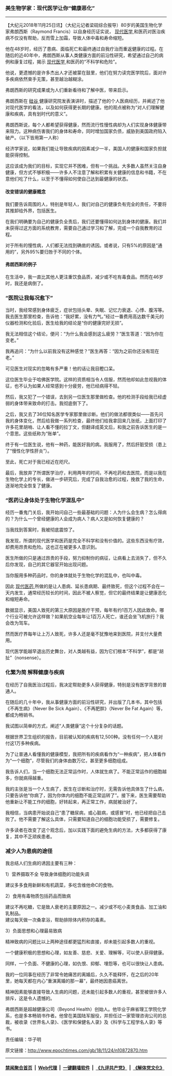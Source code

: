 ### 美生物学家：现代医学让你“健康恶化”
------------------------

<p>
 【大纪元2018年11月25日讯】（大纪元记者梁砚综合报导）80岁的美国生物化学家弗朗西斯（Raymond Francis）以自身经历证实说，
 <a href="http://www.epochtimes.com/gb/tag/%E7%8E%B0%E4%BB%A3%E5%8C%BB%E5%AD%A6.html">
  现代医学
 </a>
 和医药对医治疾病不仅没有帮助，反而雪上加霜，导致人体中毒和寿命缩短。
</p>
<p>
 他在48岁时，经历了患病、面临死亡和最终通过自我疗治而重返健康的过程。在随后的近40年中，弗朗西斯从事人类健康方面的前沿性研究，希望通过自己的病例和康复过程，揭示
 <a href="http://www.epochtimes.com/gb/tag/%E7%8E%B0%E4%BB%A3%E5%8C%BB%E5%AD%A6.html">
  现代医学
 </a>
 和医药的“不科学和危险”。
</p>
<p>
 他说，更遗憾的是许多杰出人才还被蒙在鼓里，他们在努力读完医学院后，面对许多疾病依然束手无策，甚至越治越糊涂。
</p>
<p>
 弗朗西斯的研究成果或为人们重新看待和了解中医，带来启示。
</p>
<p>
 弗朗西斯在
 <a href="http://www.epochtimes.com/gb/tag/%E7%A1%85%E8%B0%B7.html">
  硅谷
 </a>
 健康研究院发表演讲时，描述了他的个人医病经历，并阐述了他对现代医学的看法，以及如何获得更长期的健康。他的观点被称为“对人们理解健康和疾病，具有划时代的意义”。
</p>
<p>
 弗朗西斯说，每个人都希望获得健康，然而流行性慢性病却为人们实现身体健康带来阻力。这种病伤害我们的身体和寿命，同时增加国家负债，威胁到美国政府陷入破产。（以下皆用第一人称）
</p>
<p>
 经济学家说，如果我们能让导致疾病的因素减少一半，美国人的健康和国家负担就能获得控制。
</p>
<p>
 这应该成为我们的目标，实现它并不困难，但有一个挑战。大多数人虽然关注自身健康，但方式不够积极——许多人不注意了解和积累有关健康的信息和书籍，不在意他们吃了什么，以至于不懂得如何使自己达到最健康的状态。
</p>
<h4>
 改变错误的健康概念
</h4>
<p>
 我们要告诉周围的人，特别是年轻人，我们对自己的健康负有完全的责任，不要将其推卸给外界，包括医生。
</p>
<p>
 在我们明确要为自己的健康负全责后，我们还要懂得如何达到身体的健康。我们并未获得过这方面的系统教育，需要自己通过学习和了解，完成一个自我教育的过程。
</p>
<p>
 对于所有的慢性病，人们都无法找到确凿的诱因。或者说，只有5%的原因是“通用的”，另外95%要归咎于不同的个体。
</p>
<h4>
 弗朗西斯的例子
</h4>
<p>
 在生活中，我一直比其他人更注重饮食品质，减少或不吃有毒食品。然而在46岁时，我还是病倒了。
</p>
<h3>
 “医院让我每况愈下”
</h3>
<p>
 当时，我经常感到身体疲乏，症状包括头晕、失眠、记忆力衰退、心悸、腹泻等。我去医生那里检查，告诉他：“我好累，没有力气。”经过一番费用高达数千美元的仪器检测和化验后，医生给我的结论是“你的健康完好无损”。
</p>
<p>
 我无法相信这个结论，便问：“为什么我会感到这么疲劳？”医生答道：“因为你在变老。”
</p>
<p>
 我再追问：“为什么以前我没有这种感觉？”医生再答：“因为之前你还没有现在老。”
</p>
<p>
 可见医生对现实的忽略有多严重！他的话让我目瞪口呆。
</p>
<p>
 这位医生毕业于哈佛医学院。这样的资质相当令人信服，然而他却如此忽视我的体征，也不认为如果人经常感到十分疲劳，他已经病得不轻。
</p>
<p>
 然后，我又犯了一个错误，去到另一位医生那里做检查。他的检测手段给我已经虚弱的身体带来致命的打击。我彻底倒下了。
</p>
<p>
 之后，我又去了36位知名医学专家那里做诊断。他们的做法都很类似——首先问我的身体变化，然后给我做一系列检查，最终他们给我拿回来几张纸，上面打印了许多花里胡哨、让人看不懂的拉丁文，但翻译成英文后，和我之前告诉医生的是一个意思。这些纸称为“账单”。
</p>
<p>
 终于有一位医生说，他有一种药，能医好我的病。我服用了，然后肝脏受损（患上了“慢性化学性肝炎”）。
</p>
<p>
 至此，死亡对于我已经近在咫尺。
</p>
<p>
 最后，我放弃了所谓医学治疗，利用两年的时间，不再吃药和去医院，而是以我在生物化学上的专长，做进一步研究后，完成了自我治愈的过程，挽救了我的生命，逐渐地完全恢复了健康。
</p>
<h3>
 “医药让身体处于生物化学混乱中”
</h3>
<p>
 经历一番鬼门关后，我开始问自己一些最基础的问题：人为什么会生病？怎么得病的？为什么一个曾经健康的人会成为病人？病人又是如何恢复健康的？
</p>
<p>
 当我找到答案时，我被彻底震惊了。
</p>
<p>
 我发现，所谓的现代医学和医药是完全不科学和没有价值的。这些东西没有疗效，却费用昂贵和危险。这也正在被更多人意识到。
</p>
<p>
 医生所做的只是通过昂贵的手段，努力抑制你的病征，让病看上去消失了，但不久后你发现，自己的其它器官开始出现问题。
</p>
<p>
 当你服用多种药品时，你的身体就处于生物化学的混乱中，也叫中毒。
</p>
<p>
 因此
 <a href="http://www.epochtimes.com/gb/tag/%E7%8E%B0%E4%BB%A3%E5%8C%BB%E8%8D%AF.html">
  现代医药
 </a>
 所做的是让人患病、延长患病期、最终致死，但这个过程不会在一天内发生，通常经历较长的时间，因此不被人察觉，但它的最终结果是让健康恶化和缩短寿命。
</p>
<p>
 数据显示，美国人致死的第三大原因是医疗干预，每年有约1百万人因此致命。哪个行业可被允许这样做？如果航空业每年让1百万人死亡，谁还会坐飞机旅行？我会改为驾车。
</p>
<p>
 然而医疗界每年让上万人致死，许多人还是毫不犹豫地来到医院，并支付大量费用。
</p>
<p>
 现代医学能越早退出历史舞台，对人类越有益，因为它们根本“不科学”，都是“胡扯”（nonsense）。
</p>
<h3>
 化繁为简 解释健康与疾病
</h3>
<p>
 在经历了自我医治过程后，我决定帮助更多人获得健康，特别是没有医学背景的普通人。
</p>
<p>
 在随后的几十年中，我从事健康方面的前沿性研究，并出版了几本书，其中包括《不再生病》（Never Be Sick Again）、《不再肥胖》（Never Be Fat Again）等，都成为畅销书。
</p>
<p>
 我试图以简单的方式，阐述“人类健康”这个十分复杂的话题。
</p>
<p>
 根据世界卫生组织的报告，目前被认知的疾病有12,500种。没有任何一个人能对付这1万多种疾病。
</p>
<p>
 为了让普通人看懂我的健康模型，我把所有的疾病看作为“一种疾病”，把人体看作为“一个细胞”，尽管我们的身体由数万亿，甚至更多细胞组成。
</p>
<p>
 我告诉人们，当一个细胞无法正常运作时，人体就生病了。不能正常运作的细胞越多，你就病得越重。
</p>
<p>
 我的主张是当一个人生病了，医生在诊断和治疗时，无需告诉他具体生了什么病，只要告诉他“你病了，因为你体内的细胞不能正常运转了”。接下来，医生需要帮助他重新让不能工作的细胞，好转起来，再正常工作，病就被治好了。
</p>
<p>
 我相信，当病患开始说自己“患了糖尿病，或心脏病，或感冒”时，他已经把自己击败了。他不需要了解这么具体，只需要知道自己的细胞功能受损了，需要修复。
</p>
<p>
 许多读者在改变了这个观念后，加以实践下面的避免生病的方法，大多都获得了康复，其中不乏顽疾患者。
</p>
<h3>
 减少人为患病的途径
</h3>
<p>
 我总结人们生病的诱因主要有三种：
</p>
<p>
 1）营养摄取不全 导致身体细胞的功能失调
</p>
<p>
 建议多多食用新鲜和有机蔬菜，多吃含维他命C的食物。
</p>
<p>
 2）食用有毒物质包括药品而致病
</p>
<p>
 建议不再吃糖，它是致人衰老的主要原因之一。减少或不吃小麦类食品、加工油和乳制品。
 <br/>
 建议每天做一次桑拿浴，帮助排除体内积存的毒素。
</p>
<p>
 3）负面思想和心理最易致病
</p>
<p>
 精神致病的问题比以上两种途径都更猛烈和直接，却未能引起多数人的重视。
</p>
<p>
 一个健康积极的思想和心理，如友善、慈悲、关爱、理解等，可以使人获得健康。
</p>
<p>
 同样，一个负面、不健康的心理，如仇恨、抑郁、埋怨等，也可以很快让人患病。
</p>
<p>
 我的一位同事在经历了非常令她痛苦的离婚后，久久不能释怀，在之后的20年里，她每天都在内心“重演离婚的那一幕”，最终她因患癌离世。
</p>
<p>
 精神因素能够直接导致人生病的问题，还未能引起多数人的重视，甚至被很许多人排斥，这是令人遗憾的。
</p>
<p>
 弗朗西斯是超越健康公司（Beyond Health）创始人。他毕业于麻省理工学院化学系，也是多本畅销书作者。他曾在美国陆军服役，并担任过一家管理咨询公司的总裁，被收录《世界名人录》、《医学和保健名人录》及《科学与工程学名人录》等书。
</p>
<p>
 责任编辑：华子明
</p>

原文链接：http://www.epochtimes.com/gb/18/11/24/n10872870.htm


------------------------
#### [禁闻聚合首页](https://github.com/gfw-breaker/banned-news/blob/master/README.md) &nbsp;|&nbsp; [Web代理](https://github.com/gfw-breaker/open-proxy/blob/master/README.md) &nbsp;|&nbsp; [一键翻墙软件](https://github.com/gfw-breaker/nogfw/blob/master/README.md) &nbsp;|&nbsp; [《九评共产党》](https://github.com/gfw-breaker/9ping.md/blob/master/README.md#九评之一评共产党是什么) &nbsp;|&nbsp; [《解体党文化》](https://github.com/gfw-breaker/jtdwh.md/blob/master/README.md#绪论)